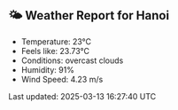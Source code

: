 <!-- WEATHER-START -->
## 🌤 Weather Report for Hanoi

- Temperature: 23°C
- Feels like: 23.73°C
- Conditions: overcast clouds
- Humidity: 91%
- Wind Speed: 4.23 m/s

Last updated: 2025-03-13 16:27:40 UTC
<!-- WEATHER-END -->
